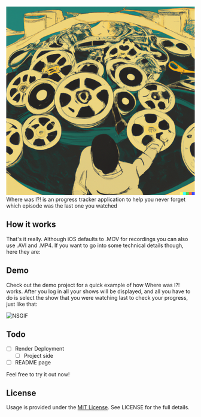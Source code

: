 
![WHERE-WAS-I](https://raw.githubusercontent.com/cc29-greenfield/where-was-i/main/front-end/src/images/background.png)
Where was I?! is an progress tracker application to help you never forget which episode was the last one you watched

## How it works

That's it really. Although iOS defaults to .MOV for recordings you can also use .AVI and .MP4. If you want to go into some technical details though, here they are:

## Demo

Check out the demo project for a quick example of how Where was I?! works. After you log in all your shows will be displayed, and all you have to do is select the show that you were watching last to check your progress, just like that:

![NSGIF](https://raw.githubusercontent.com/cc29-greenfield/where-was-i/dev/front-end/src/images/Peek%202023-02-19%2010-31.gif)

## Todo
- [ ] Render Deployment
  - [ ] Project side 
- [ ] README page

Feel free to try it out now!

## License
Usage is provided under the [MIT License](http://http//opensource.org/licenses/mit-license.php). See LICENSE for the full details.

